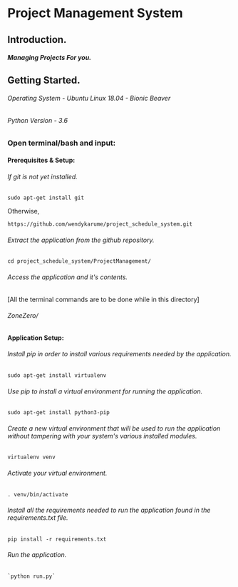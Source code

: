 # Project Management System
## Introduction.
##### Managing Projects For you.

## Getting Started.
###### Operating System - Ubuntu Linux 18.04 - Bionic Beaver
###### Python Version - 3.6

### Open terminal/bash and input:

#### Prerequisites & Setup:

###### If git is not yet installed.
    sudo apt-get install git

Otherwise,

    https://github.com/wendykarume/project_schedule_system.git

###### Extract the application from the github repository.

    cd project_schedule_system/ProjectManagement/

###### Access the application and it's contents.
[All the terminal commands are to be done while in this directory]

###### ZoneZero/

#### Application Setup:

###### Install pip in order to install various requirements needed by the application.
    sudo apt-get install virtualenv

###### Use pip to install a virtual environment for running the application.
    sudo apt-get install python3-pip

###### Create a new virtual environment that will be used to run the application without tampering with your system's various installed modules.
    virtualenv venv

###### Activate your virtual environment.
    . venv/bin/activate

###### Install all the requirements needed to run the application found in the requirements.txt file.
    pip install -r requirements.txt

###### Run the application.
    `python run.py`
